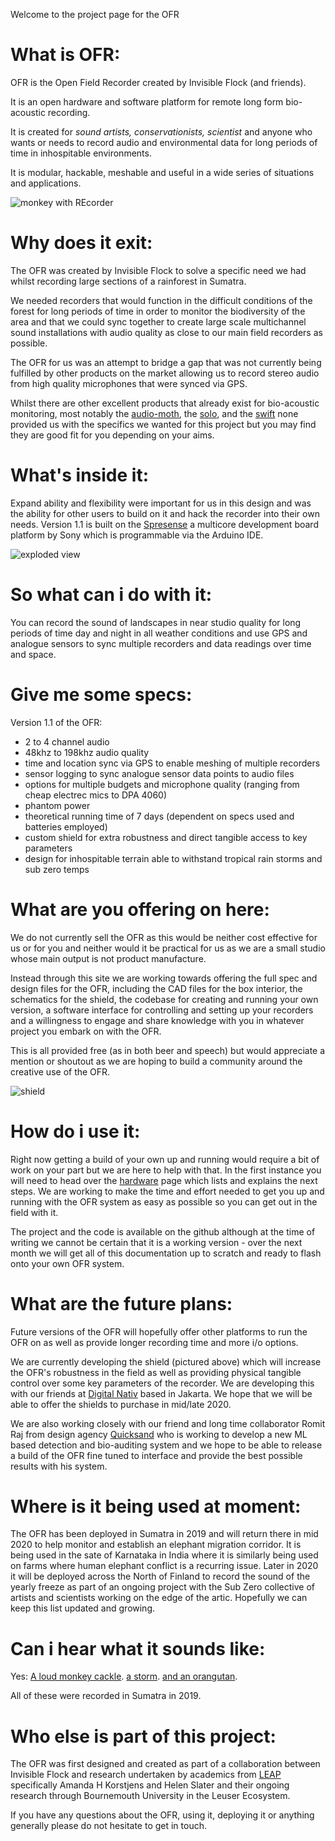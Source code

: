 Welcome to the project page for the OFR

# What is OFR:

OFR is the Open Field Recorder created by Invisible Flock (and friends). 

It is an open hardware and software platform for remote long form bio-acoustic recording. 

It is created for *sound artists, conservationists, scientist* and anyone who wants or needs to record audio and environmental data for long periods of time in inhospitable environments. 

It is modular, hackable, meshable and useful in a wide series of situations and applications.

![monkey with REcorder](/images/monkeyRec.jpg)


# Why does it exit:

The OFR was created by Invisible Flock to solve a specific need we had whilst recording large sections of a rainforest in Sumatra. 

We needed recorders that would function in the difficult conditions of the forest for long periods of time in order to monitor the biodiversity of the area and that we could sync together to create large scale multichannel sound installations with audio quality as close to our main field recorders as possible.

The OFR for us was an attempt to bridge a gap that was not currently being fulfilled by other products on the market allowing us to record stereo audio from high quality microphones that were synced via GPS. 

Whilst there are other excellent products that already exist for bio-acoustic monitoring, most notably the [audio-moth](https://www.openacousticdevices.info/), the [solo](https://solo-system.github.io/home.html), and the [swift](https://www.birds.cornell.edu/ccb/wp-content/uploads/2016/09/SWIFT-SD-Card-Formatting-Protocol.pdf) none provided us with the specifics we wanted for this project but you may find they are good fit for you depending on your aims.


# What's inside it:

Expand ability and flexibility were important for us in this design and was the ability for other users to build on it and hack the recorder into their own needs. Version 1.1 is built on the [Spresense](https://developer.sony.com/develop/spresense/) a multicore development board platform by Sony which is programmable via the Arduino IDE.


![exploded view](/images/recorder_fusion.jpg)

# So what can i do with it:

You can record the sound of landscapes in near studio quality for long periods of time day and night in all weather conditions and use GPS and analogue sensors to sync multiple recorders and data readings over time and space.

# Give me some specs:

Version 1.1 of the OFR:


- 2 to 4 channel audio
- 48khz to 198khz audio quality
- time and location sync via GPS to enable meshing of multiple recorders
- sensor logging to sync analogue sensor data points to audio files
- options for multiple budgets and microphone quality (ranging from cheap electrec mics to DPA 4060)
- phantom power 
- theoretical running time of 7 days (dependent on specs used and batteries employed)
- custom shield for extra robustness and direct tangible access to key parameters
- design for inhospitable terrain able to withstand tropical rain storms and sub zero temps


# What are you offering on here:

We do not currently sell the OFR as this would be neither cost effective for us or for you and neither would it be practical for us as we are a small studio whose main output is not product manufacture. 

Instead through this site we are working towards offering the full spec and design files for the OFR, including the CAD files for the box interior, the schematics for the shield, the codebase for creating and running your own version, a software interface for controlling and setting up your recorders and a willingness to engage and share knowledge with you in whatever project you embark on with the OFR.  

This is all provided free (as in both beer and speech) but would appreciate a mention or shoutout as we are hoping to build a community around the creative use of the OFR.

![shield](/images/shieldOFR.PNG)

# How do i use it:

Right now getting a build of your own up and running would require a bit of work on your part but we are here to help with that. In the first instance you will need to head over the [hardware](hardware/hardwareReadme.md) page which lists and explains the next steps. We are working to make the time and effort needed to get you up and running with the OFR system as easy as possible so you can get out in the field with it.

The project and the code is available on the github although at the time of writing we cannot be certain that it is a working version - over the next month we will get all of this documentation up to scratch and ready to flash onto your own OFR system.


# What are the future plans:

Future versions of the OFR will hopefully offer other platforms to run the OFR on as well as provide longer recording time and more i/o options. 

We are currently developing the shield (pictured above) which will increase the OFR's robustness in the field as well as providing physical tangible control over some key parameters of the recorder. We are developing this with our friends at [Digital Nativ](https://www.instagram.com/digitalnativ/) based in Jakarta. We hope that we will be able to offer the shields to  purchase in mid/late 2020. 

We are also working closely with our friend and long time collaborator Romit Raj from design agency [Quicksand](http://quicksand.co.in/) who is working to develop a new ML based detection and bio-auditing system and we hope to be able to release a build of the OFR fine tuned to interface and provide the best possible results with his system. 


# Where is it being used at moment:

The OFR has been deployed in Sumatra in 2019 and will  return there in mid 2020 to help monitor and establish an elephant migration corridor. It is being used in the sate of Karnataka in India where it is similarly being used on farms where human elephant conflict is a recurring issue. Later in 2020 it will be deployed across the North of Finland to record the sound of the yearly freeze as part of an ongoing project with the Sub Zero collective of artists and scientists working on the edge of the artic. Hopefully we can keep this list updated and growing.

# Can i hear what it sounds like:

Yes:
[A loud monkey cackle](/soundSample/cackle-veryloud-box1.wav).
[a storm](/soundSample/THUNDERSTORM-CLIP-BOX8.wav).
[and an orangutan](/soundSample/O-TANG-CLIP.wav).

All of these were recorded in Sumatra in 2019.

# Who else is part of this project:

The OFR was first designed and created as part of a collaboration between Invisible Flock and research undertaken by academics from [LEAP](https://go-leap.wixsite.com/home) specifically Amanda H Korstjens and Helen Slater and their ongoing research through Bournemouth University in the Leuser Ecosystem.

If you have any questions about the OFR, using it, deploying it or anything generally please do not hesitate to get in touch.
